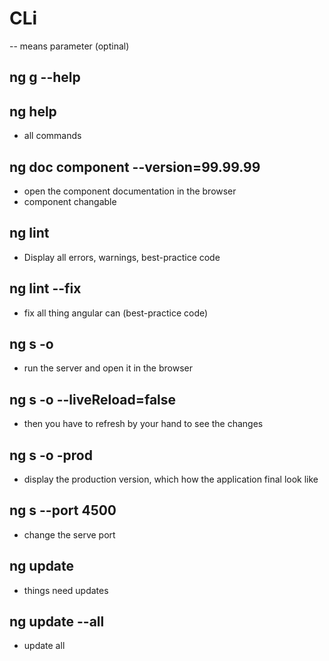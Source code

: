 # CLi

-- means parameter (optinal)

## ng g --help 

## ng help
- all commands

## ng doc component --version=99.99.99
- open the component documentation in the browser
- component changable 

## ng lint
- Display all errors, warnings, best-practice code

## ng lint --fix
- fix all thing angular can (best-practice code)

## ng s -o
- run the server and open it in the browser

## ng s -o --liveReload=false 
- then you have to refresh by your hand to see the changes

## ng s -o -prod
- display the production version, which how the application final look like 

## ng s --port 4500
- change the serve port

## ng update
- things need updates

## ng update --all
- update all